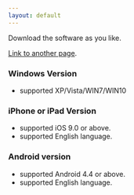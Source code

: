 ```yaml
---
layout: default
---
```


Download the software as you like.

[Link to another page](./another-page.html).

### Windows Version

* supported XP/Vista/WIN7/WIN10

### iPhone or iPad Version

* supported iOS 9.0 or above.
* supported English language.

### Android version

* supported Android 4.4 or above.
* supported English language.
